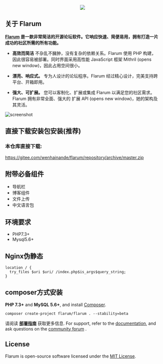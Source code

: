 <p align="center"><img src="https://flarum.org/assets/img/logo.png"></p>

## 关于 Flarum

**[Flarum](https://flarum.net.cn/)  是一款非常简洁的开源论坛软件。它响应快速、简便易用，拥有打造一片成功的社区所需的所有功能。**

* **高效而简洁**  不杂乱不臃肿，没有复杂的依赖关系。Flarum 使用 PHP 构建，因此很容易被部署。同时界面采用高性能 JavaScript 框架 Mithril (opens new window)，因此占用空间很小。

* **漂亮、响应式。**  专为人设计的论坛程序。Flarum 经过精心设计，完美支持跨平台、开箱即用。

* **强大、可扩展。** 您可以客制化、扩展或集成 Flarum 以满足您的社区需求。Flarum 拥有非常全面、强大的 扩展 API (opens new window)，她的架构及其灵活。

![screenshot](https://flarum.org/assets/img/home-screenshot.png)

## 直接下载安装包安装(推荐)

### 本仓库直接下载: 
https://gitee.com/wenhainande/flarum/repository/archive/master.zip


## 附带必备组件
* 导航栏
* 博客组件
* 文件上传
* 中文语言包


## 环境要求
* PHP7.3+
* Mysql5.6+

## Nginx伪静态
```
location / {  
  try_files $uri $uri/ /index.php$is_args$query_string;  
}
```



## composer方式安装

**PHP 7.3+** and **MySQL 5.6+**, and install [Composer](https://getcomposer.org/).

```
composer create-project flarum/flarum . --stability=beta
```

请阅读 **[部署指南](https://docs.flarum.org/zh/install.html)** 获取更多信息. For support, refer to the [documentation](https://flarum.org/docs/), and ask questions on the [community forum](https://discuss.flarum.net.cn/) .



## License

Flarum is open-source software licensed under the [MIT License](https://gitee.com/wenhainande/flarum/blob/master/LICENSE).

